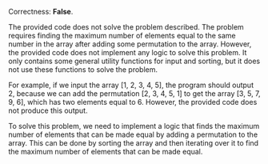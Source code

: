 Correctness: **False**.

The provided code does not solve the problem described. The problem requires finding the maximum number of elements equal to the same number in the array after adding some permutation to the array. However, the provided code does not implement any logic to solve this problem. It only contains some general utility functions for input and sorting, but it does not use these functions to solve the problem.

For example, if we input the array [1, 2, 3, 4, 5], the program should output 2, because we can add the permutation [2, 3, 4, 5, 1] to get the array [3, 5, 7, 9, 6], which has two elements equal to 6. However, the provided code does not produce this output.

To solve this problem, we need to implement a logic that finds the maximum number of elements that can be made equal by adding a permutation to the array. This can be done by sorting the array and then iterating over it to find the maximum number of elements that can be made equal.